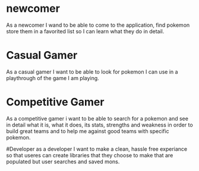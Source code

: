 # newcomer
As a newcomer I wand to be able to come to the application, find pokemon store them in a favorited list so I can learn what they do in detail.




# Casual Gamer
As a casual gamer I want to be able to look for pokemon I can use in a playthrough of the game I am playing.




# Competitive Gamer
As a competitive gamer i want to be able to search for a pokemon and see in detail what it is, what it does,
its stats, strengths and weakness in order to build great teams and to help me against good teams with specific
pokemon.

#Developer
as a developer I want to make a clean, hassle free experiance so that useres can create libraries that they choose to make that are populated but user searches and saved mons.